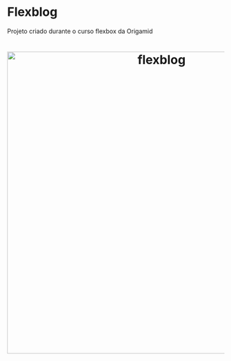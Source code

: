 # Flexblog
Projeto criado durante o curso flexbox da Origamid

<h1 align="center">
    <img alt="flexblog" src="flexblog.gif" width="700px" />
</h1>
